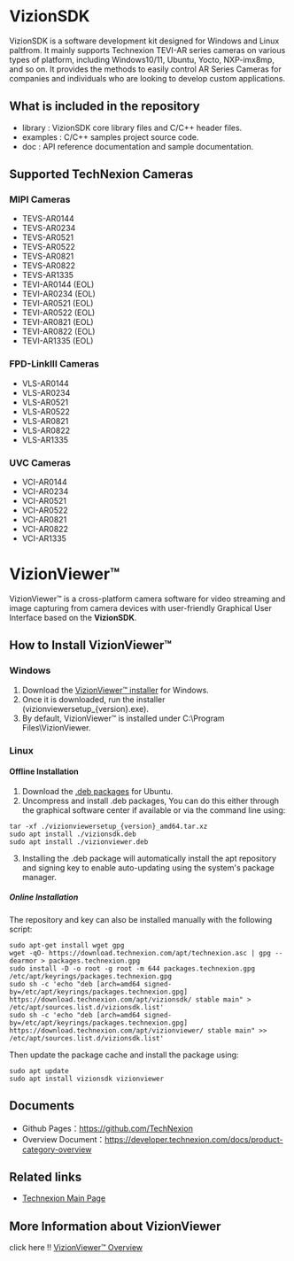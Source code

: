 # VizionSDK
VizionSDK is a software development kit designed for Windows and Linux paltfrom. It mainly supports Technexion TEVI-AR series cameras on various types of platform, including Windows10/11, Ubuntu, Yocto, NXP-imx8mp, and so on. It provides the methods to easily control AR Series Cameras for companies and individuals who are looking to develop custom applications.

## What is included in the repository
- library : VizionSDK core library files and C/C++ header files.
- examples : C/C++ samples project source code.
- doc : API reference documentation and sample documentation.
## Supported TechNexion Cameras

### MIPI Cameras

- TEVS-AR0144
- TEVS-AR0234
- TEVS-AR0521
- TEVS-AR0522
- TEVS-AR0821
- TEVS-AR0822
- TEVS-AR1335
- TEVI-AR0144 (EOL)
- TEVI-AR0234 (EOL)
- TEVI-AR0521 (EOL)
- TEVI-AR0522 (EOL)
- TEVI-AR0821 (EOL)
- TEVI-AR0822 (EOL)
- TEVI-AR1335 (EOL)

### FPD-LinkIII Cameras

- VLS-AR0144
- VLS-AR0234
- VLS-AR0521
- VLS-AR0522
- VLS-AR0821
- VLS-AR0822
- VLS-AR1335

### UVC Cameras

- VCI-AR0144
- VCI-AR0234
- VCI-AR0521
- VCI-AR0522
- VCI-AR0821
- VCI-AR0822
- VCI-AR1335


# VizionViewer™

VizionViewer™ is a cross-platform camera software for video streaming and image capturing from camera devices with user-friendly Graphical User Interface based on the **VizionSDK**.

## How to Install VizionViewer™

### Windows

1. Download the [VizionViewer™ installer](https://download.technexion.com/vizionviewer/windows_x64/) for Windows.
2. Once it is downloaded, run the installer (vizionviewersetup_{version}.exe).
3. By default, VizionViewer™ is installed under C:\Program Files\VizionViewer.

### Linux

#### Offline Installation

1. Download the [.deb packages](https://download.technexion.com/vizionviewer/linux_x64/) for Ubuntu.
2. Uncompress and install .deb packages, You can do this either through the graphical software center if available or via the command line using:

```shell
tar -xf ./vizionviewersetup_{version}_amd64.tar.xz
sudo apt install ./vizionsdk.deb
sudo apt install ./vizionviewer.deb
```

3. Installing the .deb package will automatically install the apt repository and signing key to enable auto-updating using the system's package manager.

##### Online Installation

The repository and key can also be installed manually with the following script:

```shell
sudo apt-get install wget gpg
wget -qO- https://download.technexion.com/apt/technexion.asc | gpg --dearmor > packages.technexion.gpg
sudo install -D -o root -g root -m 644 packages.technexion.gpg /etc/apt/keyrings/packages.technexion.gpg
sudo sh -c 'echo "deb [arch=amd64 signed-by=/etc/apt/keyrings/packages.technexion.gpg] https://download.technexion.com/apt/vizionsdk/ stable main" > /etc/apt/sources.list.d/vizionsdk.list'
sudo sh -c 'echo "deb [arch=amd64 signed-by=/etc/apt/keyrings/packages.technexion.gpg] https://download.technexion.com/apt/vizionviewer/ stable main" >> /etc/apt/sources.list.d/vizionsdk.list'
```
Then update the package cache and install the package using:

```shell
sudo apt update
sudo apt install vizionsdk vizionviewer
```

## Documents
- Github Pages：https://github.com/TechNexion
- Overview Document：https://developer.technexion.com/docs/product-category-overview

## Related links
- [Technexion Main Page](https://www.technexion.com/)

## More Information about VizionViewer

click here !! [VizionViewer™ Overview](https://developer.technexion.com/docs/installation)

